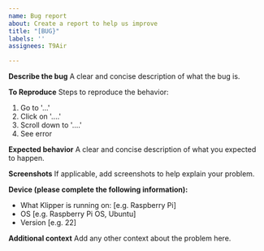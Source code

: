 ```yaml
---
name: Bug report
about: Create a report to help us improve
title: "[BUG}"
labels: ''
assignees: T9Air

---
```


**Describe the bug**
A clear and concise description of what the bug is.

**To Reproduce**
Steps to reproduce the behavior:
1. Go to '...'
2. Click on '....'
3. Scroll down to '....'
4. See error

**Expected behavior**
A clear and concise description of what you expected to happen.

**Screenshots**
If applicable, add screenshots to help explain your problem.

**Device (please complete the following information):**
 - What Klipper is running on: [e.g. Raspberry Pi]
 - OS [e.g. Raspberry Pi OS, Ubuntu]
 - Version [e.g. 22]

**Additional context**
Add any other context about the problem here.
